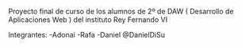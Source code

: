 Proyecto final de curso de los alumnos de 2º de DAW ( Desarrollo de Aplicaciones Web ) del instituto Rey Fernando VI

Integrantes:
   -Adonai
   -Rafa
   -Daniel @DanielDiSu